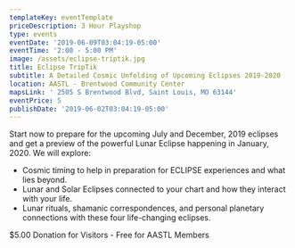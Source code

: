 ```yaml
---
templateKey: eventTemplate
priceDescription: 3 Hour Playshop
type: events
eventDate: '2019-06-09T03:04:19-05:00'
eventTime: '2:00 - 5:00 PM'
image: /assets/eclipse-triptik.jpg
title: Eclipse TripTik
subtitle: A Detailed Cosmic Unfolding of Upcoming Eclipses 2019-2020
location: AASTL - Brentwood Community Center
mapsLink: ' 2505 S Brentwood Blvd, Saint Louis, MO 63144'
eventPrice: 5
publishDate: '2019-06-02T03:04:19-05:00'
---
```

Start now to prepare for the upcoming July and December, 2019 eclipses and get a preview of the powerful Lunar Eclipse happening in January, 2020.  We will explore:

* Cosmic timing to help in preparation for ECLIPSE experiences and what lies beyond.
* Lunar and Solar Eclipses connected to your chart and how they interact with your life.
* Lunar rituals, shamanic correspondences, and personal planetary connections with these four life-changing eclipses.

$5.00 Donation for Visitors - Free for AASTL Members
